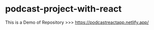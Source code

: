 # podcast-project-with-react

This is a Demo of Repository >>> https://podcastreactapp.netlify.app/
